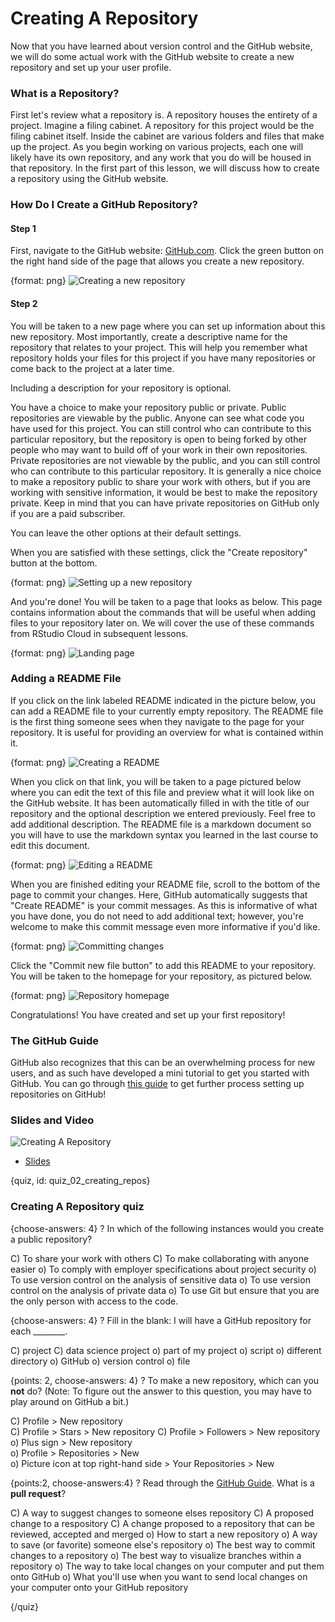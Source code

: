 # Creating A Repository

Now that you have learned about version control and the GitHub website, we will do some actual work with the GitHub website to create a new repository and set up your user profile.

### What is a Repository?

First let's review what a repository is. A repository houses the entirety of a project. Imagine a filing cabinet. A repository for this project would be the filing cabinet itself. Inside the cabinet are various folders and files that make up the project. As you begin working on various projects, each one will likely have its own repository, and any work that you do will be housed in that repository. In the first part of this lesson, we will discuss how to create a repository using the GitHub website.

### How Do I Create a GitHub Repository?

#### Step 1

First, navigate to the GitHub website: [GitHub.com](https://github.com/). Click the green button on the right hand side of the page that allows you create a new repository.

{format: png}
![Creating a new repository](https://docs.google.com/presentation/d/1Dxf8VZi4RAf4BA8Xb__gbnTxFLIJKM-mxSy_BMA48DU/export/png?id=1Dxf8VZi4RAf4BA8Xb__gbnTxFLIJKM-mxSy_BMA48DU&pageid=g2bfdb07292_0_151)

#### Step 2

You will be taken to a new page where you can set up information about this new repository. Most importantly, create a descriptive name for the repository that relates to your project. This will help you remember what repository holds your files for this project if you have many repositories or come back to the project at a later time.

Including a description for your repository is optional.

You have a choice to make your repository public or private. Public repositories are viewable by the public. Anyone can see what code you have used for this project. You can still control who can contribute to this particular repository, but the repository is open to being forked by other people who may want to build off of your work in their own repositories. Private repositories are not viewable by the public, and you can still control who can contribute to this particular repository. It is generally a nice choice to make a repository public to share your work with others, but if you are working with sensitive information, it would be best to make the repository private. Keep in mind that you can have private repositories on GitHub only if you are a paid subscriber. 

You can leave the other options at their default settings.

When you are satisfied with these settings, click the "Create repository" button at the bottom.

{format: png}
![Setting up a new repository](https://docs.google.com/presentation/d/1Dxf8VZi4RAf4BA8Xb__gbnTxFLIJKM-mxSy_BMA48DU/export/png?id=1Dxf8VZi4RAf4BA8Xb__gbnTxFLIJKM-mxSy_BMA48DU&pageid=g38bb68a530_0_8)

And you're done! You will be taken to a page that looks as below. This page contains information about the commands that will be useful when adding files to your repository later on. We will cover the use of these commands from RStudio Cloud in subsequent lessons.

{format: png}
![Landing page](https://docs.google.com/presentation/d/1Dxf8VZi4RAf4BA8Xb__gbnTxFLIJKM-mxSy_BMA48DU/export/png?id=1Dxf8VZi4RAf4BA8Xb__gbnTxFLIJKM-mxSy_BMA48DU&pageid=g38bb68a530_0_19)

### Adding a README File

If you click on the link labeled README indicated in the picture below, you can add a README file to your currently empty repository. The README file is the first thing someone sees when they navigate to the page for your repository. It is useful for providing an overview for what is contained within it.

{format: png}
![Creating a README](https://docs.google.com/presentation/d/1Dxf8VZi4RAf4BA8Xb__gbnTxFLIJKM-mxSy_BMA48DU/export/png?id=1Dxf8VZi4RAf4BA8Xb__gbnTxFLIJKM-mxSy_BMA48DU&pageid=g38bb68a530_0_24)

When you click on that link, you will be taken to a page pictured below where you can edit the text of this file and preview what it will look like on the GitHub website. It has been automatically filled in with the title of our repository and the optional description we entered previously. Feel free to add additional description. The README file is a markdown document so you will have to use the markdown syntax you learned in the last course to edit this document.

{format: png}
![Editing a README](https://docs.google.com/presentation/d/1Dxf8VZi4RAf4BA8Xb__gbnTxFLIJKM-mxSy_BMA48DU/export/png?id=1Dxf8VZi4RAf4BA8Xb__gbnTxFLIJKM-mxSy_BMA48DU&pageid=g38bb68a530_0_32)

When you are finished editing your README file, scroll to the bottom of the page to commit your changes. Here, GitHub automatically suggests that "Create README" is your commit messages. As this is informative of what you have done, you do not need to add additional text; however, you're welcome to make this commit message even more informative if you'd like.

{format: png}
![Committing changes](https://docs.google.com/presentation/d/1Dxf8VZi4RAf4BA8Xb__gbnTxFLIJKM-mxSy_BMA48DU/export/png?id=1Dxf8VZi4RAf4BA8Xb__gbnTxFLIJKM-mxSy_BMA48DU&pageid=g38bb68a530_0_38)

Click the "Commit new file button" to add this README to your repository. You will be taken to the homepage for your repository, as pictured below.

{format: png}
![Repository homepage](https://docs.google.com/presentation/d/1Dxf8VZi4RAf4BA8Xb__gbnTxFLIJKM-mxSy_BMA48DU/export/png?id=1Dxf8VZi4RAf4BA8Xb__gbnTxFLIJKM-mxSy_BMA48DU&pageid=g38bb68a530_0_43)

Congratulations! You have created and set up your first repository!

### The GitHub Guide 

GitHub also recognizes that this can be an overwhelming process for new users, and as such have developed a mini tutorial to get you started with GitHub. You can go through [this guide](https://guides.github.com/activities/hello-world/) to get further process setting up repositories on GitHub!



### Slides and Video

![Creating A Repository](https://www.youtube.com/watch?v=mC6xwXaUZmk)

* [Slides](https://docs.google.com/presentation/d/1Dxf8VZi4RAf4BA8Xb__gbnTxFLIJKM-mxSy_BMA48DU/edit?usp=sharing)


{quiz, id: quiz_02_creating_repos}

### Creating A Repository quiz

{choose-answers: 4}
? In which of the following instances would you create a public repository?

C) To share your work with others
C) To make collaborating with anyone easier
o) To comply with employer specifications about project security
o) To use version control on the analysis of sensitive data
o) To use version control on the analysis of private data
o) To use Git but ensure that you are the only person with access to the code.

{choose-answers: 4}
? Fill in the blank: I will have a GitHub repository for each ________.

C) project
C) data science project
o) part of my project
o) script
o) different directory
o) GitHub
o) version control
o) file

{points: 2, choose-answers: 4}
? To make a new repository, which can you **not** do? (Note: To figure out the answer to this question, you may have to play around on GitHub a bit.)

C) Profile > New repository  
C) Profile > Stars > New repository
C) Profile > Followers > New repository
o) Plus sign > New repository  
o) Profile > Repositories > New  
o) Picture icon at top right-hand side > Your Repositories > New

{points:2, choose-answers:4}
? Read through the [GitHub Guide](https://guides.github.com/activities/hello-world/). What is a **pull request**?

C) A way to suggest changes to someone elses repository
C) A proposed change to a respository
C) A change proposed to a repository that can be reviewed, accepted and merged
o) How to start a new repository
o) A way to save (or favorite) someone else's repository
o) The best way to commit changes to a repository
o) The best way to visualize branches within a repository
o) The way to take local changes on your computer and put them onto GitHub
o) What you'll use when you want to send local changes on your computer onto your GitHub repository



{/quiz}

